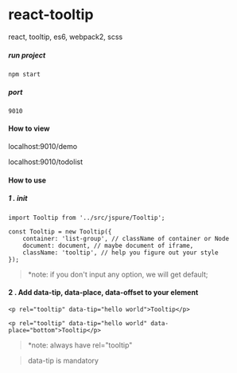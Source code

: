 # react-tooltip
react, tooltip, es6, webpack2, scss

##### run project
`npm start`

##### port
`9010`

#### How to view

localhost:9010/demo

localhost:9010/todolist

#### How to use

#####  1 . init


``` import Tooltip from '../src/jspure/Tooltip'; ```

```
const Tooltip = new Tooltip({
    container: 'list-group', // className of container or Node
    document: document, // maybe document of iframe,
    className: 'tooltip', // help you figure out your style
});
```

> *note: if you don't input any option, we will get default;

#### 2 . Add data-tip, data-place, data-offset to your element

```<p rel="tooltip" data-tip="hello world">Tooltip</p>```

```<p rel="tooltip" data-tip="hello world" data-place="bottom">Tooltip</p>```

> *note: always have rel="tooltip"

> data-tip is mandatory
